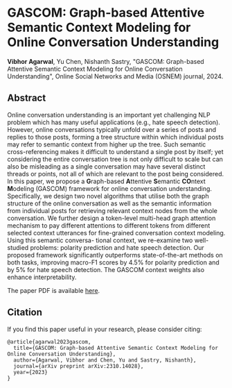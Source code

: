 # GASCOM: Graph-based Attentive Semantic Context Modeling for Online Conversation Understanding

**Vibhor Agarwal**, Yu Chen, Nishanth Sastry, "GASCOM: Graph-based Attentive Semantic Context Modeling for Online Conversation Understanding", Online Social Networks and Media (OSNEM) journal, 2024.

## Abstract

Online conversation understanding is an important yet challenging NLP problem which has many useful applications (e.g., hate speech detection). However, online conversations typically unfold over a series of posts and replies to those posts, forming a tree structure within which individual posts may refer to semantic context from higher up the tree. Such semantic cross-referencing makes it difficult to understand a single post by itself; yet considering the entire conversation tree is not only difficult to scale but can also be misleading as a single conversation may have several distinct threads or points, not all of which are relevant to the post being considered. In this paper, we propose a **G**raph-based **A**ttentive **S**emantic **CO**ntext **M**odeling (GASCOM) framework for online conversation understanding. Specifically, we design two novel algorithms that utilise both the graph structure of the online conversation as well as the semantic information from individual posts for retrieving relevant context nodes from the whole conversation. We further design a token-level multi-head graph attention mechanism to pay different attentions to different tokens from different selected context utterances for fine-grained conversation context modeling. Using this semantic conversa- tional context, we re-examine two well-studied problems: polarity prediction and hate speech detection. Our proposed framework significantly outperforms state-of-the-art methods on both tasks, improving macro-F1 scores by 4.5% for polarity prediction and by 5% for hate speech detection. The GASCOM context weights also enhance interpretability.

The paper PDF is available [here](https://arxiv.org/abs/2310.14028).

## Citation

If you find this paper useful in your research, please consider citing:

```
@article{agarwal2023gascom,
  title={GASCOM: Graph-based Attentive Semantic Context Modeling for Online Conversation Understanding},
  author={Agarwal, Vibhor and Chen, Yu and Sastry, Nishanth},
  journal={arXiv preprint arXiv:2310.14028},
  year={2023}
}
```
